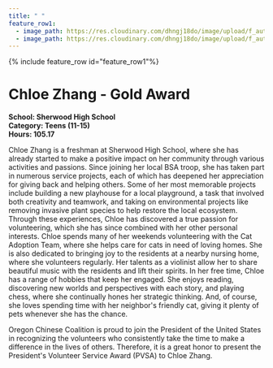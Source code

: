 ```yaml
---
title: " "
feature_row1:
  - image_path: https://res.cloudinary.com/dhngj18do/image/upload/f_auto,q_auto/v1/images/pvsa/2024_Chloe_Zhang
  - image_path: https://res.cloudinary.com/dhngj18do/image/upload/f_auto,q_auto/v1/images/activities/year_2024
---
```


{% include feature_row id="feature_row1"%}

# Chloe Zhang - Gold Award

**School: Sherwood High School**  
**Category: Teens (11-15)**  
**Hours: 105.17**  

Chloe Zhang is a freshman at Sherwood High School, where she has already started to
make a positive impact on her community through various activities and passions. Since joining
her local BSA troop, she has taken part in numerous service projects, each of which has
deepened her appreciation for giving back and helping others. Some of her most memorable
projects include building a new playhouse for a local playground, a task that involved both
creativity and teamwork, and taking on environmental projects like removing invasive plant
species to help restore the local ecosystem. Through these experiences, Chloe has discovered
a true passion for volunteering, which she has since combined with her other personal interests.
Chloe spends many of her weekends volunteering with the Cat Adoption Team, where
she helps care for cats in need of loving homes. She is also dedicated to bringing joy to the
residents at a nearby nursing home, where she volunteers regularly. Her talents as a violinist
allow her to share beautiful music with the residents and lift their spirits. In her free time, Chloe
has a range of hobbies that keep her engaged. She enjoys reading, discovering new worlds and
perspectives with each story, and playing chess, where she continually hones her strategic
thinking. And, of course, she loves spending time with her neighbor's friendly cat, giving it plenty
of pets whenever she has the chance.

Oregon Chinese Coalition is proud to join the President of the United States in recognizing the volunteers who consistently take the time to make a difference in the lives of others. Therefore, it is a great honor to present the President's Volunteer Service Award (PVSA) to Chloe Zhang.
